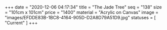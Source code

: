 +++
date = "2020-12-06 04:17:34"
title = "The Jade Tree"
seq = "138"
size = "101cm x 101cm"
price = "1400"
material = "Acrylic on Canvas"
image = "images/EFDDE83B-1BC8-4164-905D-D2A8D79A51D9.jpg"
statuses = [ "Current" ]
+++

